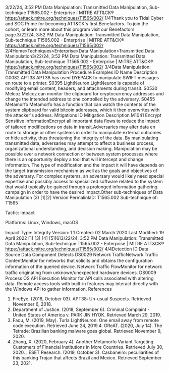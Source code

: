 3/22/24, 3:52 PM Data Manipulation: Transmitted Data Manipulation, Sub-technique T1565.002 - Enterprise | MITRE ATT&CK®
https://attack.mitre.org/techniques/T1565/002/ 1/4Thank you to Tidal Cyber and SOC Prime for becoming ATT&CK's ﬁrst Benefactors. To join the cohort, or learn more about this program visit our
Benefactors page.3/22/24, 3:52 PM Data Manipulation: Transmitted Data Manipulation, Sub-technique T1565.002 - Enterprise | MITRE ATT&CK®
https://attack.mitre.org/techniques/T1565/002/ 2/4Home>Techniques>Enterprise>Data Manipulation>Transmitted Data Manipulation3/22/24, 3:52 PM Data Manipulation: Transmitted Data Manipulation, Sub-technique T1565.002 - Enterprise | MITRE ATT&CK®
https://attack.mitre.org/techniques/T1565/002/ 3/4Data Manipulation: Transmitted Data Manipulation
Procedure Examples
ID Name Description
G0082 APT38 APT38 has used DYEPACK to manipulate SWIFT messages en route to a printer.
S0395 LightNeuron LightNeuron is capable of modifying email content, headers, and attachments during transit.
S0530 Melcoz Melcoz can monitor the clipboard for cryptocurrency addresses and change the intended address to one
controlled by the adversary.
S0455 Metamorfo Metamorfo has a function that can watch the contents of the system clipboard for valid bitcoin addresses,
which it then overwrites with the attacker's address.
Mitigations
ID Mitigation Description
M1041 Encrypt Sensitive
InformationEncrypt all important data ﬂows to reduce the impact of tailored modiﬁcations on data in
transit.Adversaries may alter data en route to storage or other systems in order to manipulate external outcomes or hide activity, thus threatening
the integrity of the data. By manipulating transmitted data, adversaries may attempt to affect a business process, organizational
understanding, and decision making.
Manipulation may be possible over a network connection or between system processes where there is an opportunity deploy a tool that will
intercept and change information. The type of modiﬁcation and the impact it will have depends on the target transmission mechanism as
well as the goals and objectives of the adversary. For complex systems, an adversary would likely need special expertise and possibly
access to specialized software related to the system that would typically be gained through a prolonged information gathering campaign in
order to have the desired impact.Other sub-techniques of Data Manipulation (3)
[1][2]
Version PermalinkID: T1565.002
Sub-technique of:  T1565

Tactic: Impact

Platforms: Linux, Windows, macOS

Impact Type: Integrity
Version: 1.1
Created: 02 March 2020
Last Modiﬁed: 19 April 2022
[1]
[3]
[4]
[5][6]3/22/24, 3:52 PM Data Manipulation: Transmitted Data Manipulation, Sub-technique T1565.002 - Enterprise | MITRE ATT&CK®
https://attack.mitre.org/techniques/T1565/002/ 4/4Detection
ID Data Source Data Component Detects
DS0029 Network TraﬃcNetwork Traﬃc
ContentMonitor for networks that solicits and obtains the conﬁguration information of the
queried device.
Network Traﬃc
FlowMonitor for network traﬃc originating from unknown/unexpected hardware devices.
DS0009 Process OS API Execution Monitor for API calls associated with altering data. Remote access tools with built-in
features may interact directly with the Windows API to gather information.
References
1. FireEye. (2018, October 03). APT38: Un-usual Suspects.
Retrieved November 6, 2018.
2. Department of Justice. (2018, September 6). Criminal
Complaint - United States of America v. PARK JIN HYOK.
Retrieved March 29, 2019.
3. Faou, M. (2019, May). Turla LightNeuron: One email away
from remote code execution. Retrieved June 24, 2019.4. GReAT. (2020, July 14). The Tetrade: Brazilian banking
malware goes global. Retrieved November 9, 2020.
5. Zhang, X. (2020, February 4). Another Metamorfo Variant
Targeting Customers of Financial Institutions in More
Countries. Retrieved July 30, 2020.
. ESET Research. (2019, October 3). Casbaneiro: peculiarities of
this banking Trojan that affects Brazil and Mexico. Retrieved
September 23, 2021.